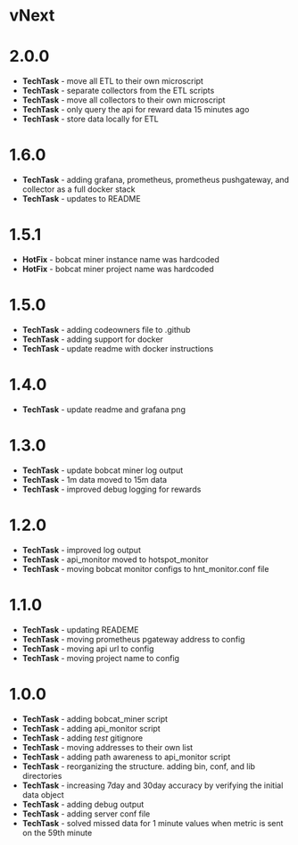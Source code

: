 # vNext

# 2.0.0

- **TechTask** - move all ETL to their own microscript
- **TechTask** - separate collectors from the ETL scripts
- **TechTask** - move all collectors to their own microscript
- **TechTask** - only query the api for reward data 15 minutes ago
- **TechTask** - store data locally for ETL

# 1.6.0

- **TechTask** - adding grafana, prometheus, prometheus pushgateway, and collector as a full docker stack
- **TechTask** - updates to README

# 1.5.1

- **HotFix** - bobcat miner instance name was hardcoded
- **HotFix** - bobcat miner project name was hardcoded

# 1.5.0

- **TechTask** - adding codeowners file to .github
- **TechTask** - adding support for docker
- **TechTask** - update readme with docker instructions

# 1.4.0

- **TechTask** - update readme and grafana png

# 1.3.0

- **TechTask** - update bobcat miner log output
- **TechTask** - 1m data moved to 15m data
- **TechTask** - improved debug logging for rewards

# 1.2.0

- **TechTask** - improved log output
- **TechTask** - api_monitor moved to hotspot_monitor
- **TechTask** - moving bobcat monitor configs to hnt_monitor.conf file

# 1.1.0

- **TechTask** - updating READEME
- **TechTask** - moving prometheus pgateway address to config
- **TechTask** - moving api url to config
- **TechTask** - moving project name to config

# 1.0.0

- **TechTask** - adding bobcat_miner script
- **TechTask** - adding api_monitor script
- **TechTask** - adding *test* gitignore
- **TechTask** - moving addresses to their own list
- **TechTask** - adding path awareness to api_monitor script
- **TechTask** - reorganizing the structure. adding bin, conf, and lib directories
- **TechTask** - increasing 7day and 30day accuracy by verifying the initial data object
- **TechTask** - adding debug output
- **TechTask** - adding server conf file
- **TechTask** - solved missed data for 1 minute values when metric is sent on the 59th minute

